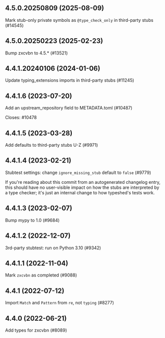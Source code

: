 ## 4.5.0.20250809 (2025-08-09)

Mark stub-only private symbols as `@type_check_only` in third-party stubs (#14545)

## 4.5.0.20250223 (2025-02-23)

Bump zxcvbn to 4.5.* (#13521)

## 4.4.1.20240106 (2024-01-06)

Update typing_extensions imports in third-party stubs (#11245)

## 4.4.1.6 (2023-07-20)

Add an upstream_repository field to METADATA.toml (#10487)

Closes: #10478

## 4.4.1.5 (2023-03-28)

Add defaults to third-party stubs U-Z (#9971)

## 4.4.1.4 (2023-02-21)

Stubtest settings: change `ignore_missing_stub` default to `false` (#9779)

If you're reading about this commit from an autogenerated changelog entry, this should have no user-visible impact on how the stubs are interpreted by a type checker; it's just an internal change to how typeshed's tests work.

## 4.4.1.3 (2023-02-07)

Bump mypy to 1.0 (#9684)

## 4.4.1.2 (2022-12-07)

3rd-party stubtest: run on Python 3.10 (#9342)

## 4.4.1.1 (2022-11-04)

Mark `zxcvbn` as completed (#9088)

## 4.4.1 (2022-07-12)

Import `Match` and `Pattern` from `re`, not `typing` (#8277)

## 4.4.0 (2022-06-21)

Add types for zxcvbn (#8089)

